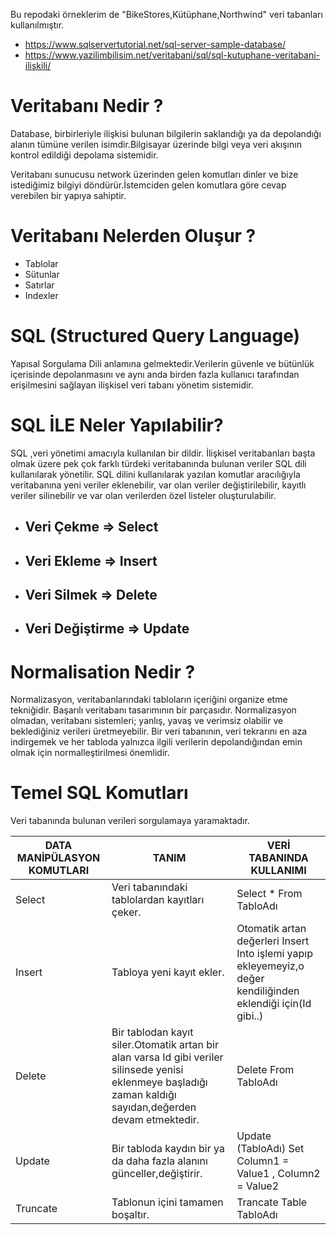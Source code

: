Bu repodaki örneklerim de "BikeStores,Kütüphane,Northwind" veri tabanları kullanılmıştır.

* https://www.sqlservertutorial.net/sql-server-sample-database/
* https://www.yazilimbilisim.net/veritabani/sql/sql-kutuphane-veritabani-iliskili/


# Veritabanı Nedir ?
Database, birbirleriyle ilişkisi bulunan bilgilerin saklandığı ya da depolandığı alanın tümüne verilen isimdir.Bilgisayar üzerinde bilgi veya veri akışının kontrol edildiği depolama sistemidir.

Veritabanı sunucusu network üzerinden gelen komutları dinler ve bize istediğimiz bilgiyi döndürür.İstemciden gelen komutlara göre cevap verebilen bir yapıya sahiptir.

# Veritabanı Nelerden Oluşur ?
* Tablolar
* Sütunlar
* Satırlar
* Indexler

# SQL (Structured Query Language)
Yapısal Sorgulama Dili anlamına gelmektedir.Verilerin güvenle ve bütünlük içerisinde depolanmasını ve aynı anda birden fazla kullanıcı tarafından erişilmesini sağlayan ilişkisel veri tabanı yönetim sistemidir.

 # SQL İLE Neler Yapılabilir?
SQL ,veri yönetimi amacıyla kullanılan bir dildir. İlişkisel veritabanları başta olmak üzere pek çok farklı türdeki veritabanında bulunan veriler SQL dili kullanılarak yönetilir. SQL dilini kullanılarak yazılan komutlar aracılığıyla veritabanına yeni veriler eklenebilir, var olan veriler değiştirilebilir, kayıtlı veriler silinebilir ve var olan verilerden özel listeler oluşturulabilir.

* ## Veri Çekme => Select      
* ## Veri Ekleme => Insert
* ## Veri Silmek => Delete
* ## Veri Değiştirme => Update

# Normalisation Nedir ?
Normalizasyon, veritabanlarındaki tabloların içeriğini organize etme tekniğidir. Başarılı veritabanı tasarımının bir parçasıdır. Normalizasyon olmadan, veritabanı sistemleri; yanlış, yavaş ve verimsiz olabilir ve beklediğiniz verileri üretmeyebilir.
Bir veri tabanının, veri tekrarını en aza indirgemek ve her tabloda yalnızca ilgili verilerin depolandığından emin olmak için normalleştirilmesi önemlidir.


# Temel SQL Komutları 
Veri tabanında bulunan verileri sorgulamaya yaramaktadır.

DATA MANİPÜLASYON KOMUTLARI |  TANIM | VERİ TABANINDA KULLANIMI
---------------------|------------ | -------------------- |
 Select | Veri tabanındaki tablolardan kayıtları çeker. | Select * From TabloAdı
 Insert | Tabloya yeni kayıt ekler. | Otomatik artan değerleri Insert Into işlemi yapıp ekleyemeyiz,o değer kendiliğinden eklendiği için(Id gibi..) | INSERT INTO TabloAdı (Column1,Column2,Column3) values ( Değer1, Değer2 , Değer3)     
 Delete | Bir tablodan kayıt siler.Otomatik artan bir alan varsa Id gibi veriler silinsede yenisi eklenmeye başladığı zaman kaldığı sayıdan,değerden devam etmektedir.| Delete From TabloAdı
 Update |Bir tabloda kaydın bir ya da daha fazla alanını günceller,değiştirir. | Update (TabloAdı) Set Column1 = Value1 , Column2 = Value2
 Truncate | Tablonun içini tamamen boşaltır. | Trancate Table TabloAdı
 







